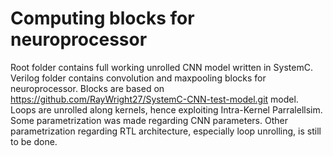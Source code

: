 # Computing blocks for neuroprocessor
Root folder contains full working unrolled CNN model written in SystemC.
Verilog folder contains convolution and maxpooling blocks for neuroprocessor. Blocks are based on https://github.com/RayWright27/SystemC-CNN-test-model.git model.
Loops are unrolled along kernels, hence exploiting Intra-Kernel Parralellsim.
Some parametrization was made regarding CNN parameters. Other parametrization regarding RTL architecture, especially loop unrolling, is still to be done.
